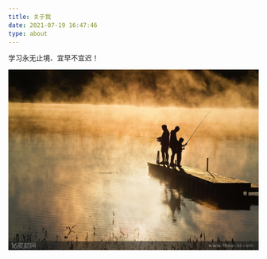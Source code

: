 ```yaml
---
title: 关于我
date: 2021-07-19 16:47:46
type: about
---
```




学习永无止境、宜早不宜迟！


![Image text](../imgs/diaoyu1.jpeg)
